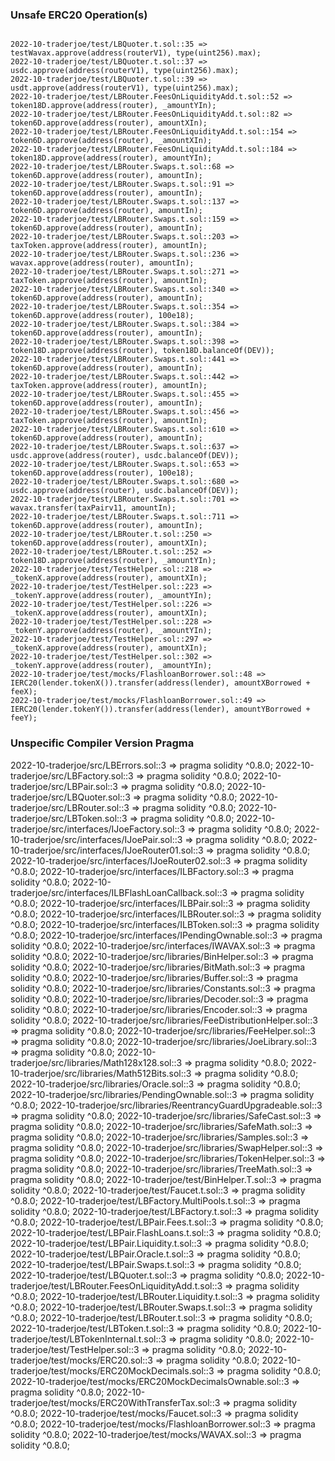 ### Unsafe ERC20 Operation(s)

```

2022-10-traderjoe/test/LBQuoter.t.sol::35 => testWavax.approve(address(routerV1), type(uint256).max);
2022-10-traderjoe/test/LBQuoter.t.sol::37 => usdc.approve(address(routerV1), type(uint256).max);
2022-10-traderjoe/test/LBQuoter.t.sol::39 => usdt.approve(address(routerV1), type(uint256).max);
2022-10-traderjoe/test/LBRouter.FeesOnLiquidityAdd.t.sol::52 => token18D.approve(address(router), _amountYIn);
2022-10-traderjoe/test/LBRouter.FeesOnLiquidityAdd.t.sol::82 => token6D.approve(address(router), amountXIn);
2022-10-traderjoe/test/LBRouter.FeesOnLiquidityAdd.t.sol::154 => token6D.approve(address(router), _amountXIn);
2022-10-traderjoe/test/LBRouter.FeesOnLiquidityAdd.t.sol::184 => token18D.approve(address(router), amountYIn);
2022-10-traderjoe/test/LBRouter.Swaps.t.sol::68 => token6D.approve(address(router), amountIn);
2022-10-traderjoe/test/LBRouter.Swaps.t.sol::91 => token6D.approve(address(router), amountIn);
2022-10-traderjoe/test/LBRouter.Swaps.t.sol::137 => token6D.approve(address(router), amountIn);
2022-10-traderjoe/test/LBRouter.Swaps.t.sol::159 => token6D.approve(address(router), amountIn);
2022-10-traderjoe/test/LBRouter.Swaps.t.sol::203 => taxToken.approve(address(router), amountIn);
2022-10-traderjoe/test/LBRouter.Swaps.t.sol::236 => wavax.approve(address(router), amountIn);
2022-10-traderjoe/test/LBRouter.Swaps.t.sol::271 => taxToken.approve(address(router), amountIn);
2022-10-traderjoe/test/LBRouter.Swaps.t.sol::340 => token6D.approve(address(router), amountIn);
2022-10-traderjoe/test/LBRouter.Swaps.t.sol::354 => token6D.approve(address(router), 100e18);
2022-10-traderjoe/test/LBRouter.Swaps.t.sol::384 => token6D.approve(address(router), amountIn);
2022-10-traderjoe/test/LBRouter.Swaps.t.sol::398 => token18D.approve(address(router), token18D.balanceOf(DEV));
2022-10-traderjoe/test/LBRouter.Swaps.t.sol::441 => token6D.approve(address(router), amountIn);
2022-10-traderjoe/test/LBRouter.Swaps.t.sol::442 => taxToken.approve(address(router), amountIn);
2022-10-traderjoe/test/LBRouter.Swaps.t.sol::455 => token6D.approve(address(router), amountIn);
2022-10-traderjoe/test/LBRouter.Swaps.t.sol::456 => taxToken.approve(address(router), amountIn);
2022-10-traderjoe/test/LBRouter.Swaps.t.sol::610 => token6D.approve(address(router), amountIn);
2022-10-traderjoe/test/LBRouter.Swaps.t.sol::637 => usdc.approve(address(router), usdc.balanceOf(DEV));
2022-10-traderjoe/test/LBRouter.Swaps.t.sol::653 => token6D.approve(address(router), 100e18);
2022-10-traderjoe/test/LBRouter.Swaps.t.sol::680 => usdc.approve(address(router), usdc.balanceOf(DEV));
2022-10-traderjoe/test/LBRouter.Swaps.t.sol::701 => wavax.transfer(taxPairv11, amountIn);
2022-10-traderjoe/test/LBRouter.Swaps.t.sol::711 => token6D.approve(address(router), amountIn);
2022-10-traderjoe/test/LBRouter.t.sol::250 => token6D.approve(address(router), amountXIn);
2022-10-traderjoe/test/LBRouter.t.sol::252 => token18D.approve(address(router), _amountYIn);
2022-10-traderjoe/test/TestHelper.sol::218 => _tokenX.approve(address(router), amountXIn);
2022-10-traderjoe/test/TestHelper.sol::223 => _tokenY.approve(address(router), _amountYIn);
2022-10-traderjoe/test/TestHelper.sol::226 => _tokenX.approve(address(router), amountXIn);
2022-10-traderjoe/test/TestHelper.sol::228 => _tokenY.approve(address(router), _amountYIn);
2022-10-traderjoe/test/TestHelper.sol::297 => _tokenX.approve(address(router), amountXIn);
2022-10-traderjoe/test/TestHelper.sol::302 => _tokenY.approve(address(router), _amountYIn);
2022-10-traderjoe/test/mocks/FlashloanBorrower.sol::48 => IERC20(lender.tokenX()).transfer(address(lender), amountXBorrowed + feeX);
2022-10-traderjoe/test/mocks/FlashloanBorrower.sol::49 => IERC20(lender.tokenY()).transfer(address(lender), amountYBorrowed + feeY);
```

### Unspecific Compiler Version Pragma

2022-10-traderjoe/src/LBErrors.sol::3 => pragma solidity ^0.8.0;
2022-10-traderjoe/src/LBFactory.sol::3 => pragma solidity ^0.8.0;
2022-10-traderjoe/src/LBPair.sol::3 => pragma solidity ^0.8.0;
2022-10-traderjoe/src/LBQuoter.sol::3 => pragma solidity ^0.8.0;
2022-10-traderjoe/src/LBRouter.sol::3 => pragma solidity ^0.8.0;
2022-10-traderjoe/src/LBToken.sol::3 => pragma solidity ^0.8.0;
2022-10-traderjoe/src/interfaces/IJoeFactory.sol::3 => pragma solidity ^0.8.0;
2022-10-traderjoe/src/interfaces/IJoePair.sol::3 => pragma solidity ^0.8.0;
2022-10-traderjoe/src/interfaces/IJoeRouter01.sol::3 => pragma solidity ^0.8.0;
2022-10-traderjoe/src/interfaces/IJoeRouter02.sol::3 => pragma solidity ^0.8.0;
2022-10-traderjoe/src/interfaces/ILBFactory.sol::3 => pragma solidity ^0.8.0;
2022-10-traderjoe/src/interfaces/ILBFlashLoanCallback.sol::3 => pragma solidity ^0.8.0;
2022-10-traderjoe/src/interfaces/ILBPair.sol::3 => pragma solidity ^0.8.0;
2022-10-traderjoe/src/interfaces/ILBRouter.sol::3 => pragma solidity ^0.8.0;
2022-10-traderjoe/src/interfaces/ILBToken.sol::3 => pragma solidity ^0.8.0;
2022-10-traderjoe/src/interfaces/IPendingOwnable.sol::3 => pragma solidity ^0.8.0;
2022-10-traderjoe/src/interfaces/IWAVAX.sol::3 => pragma solidity ^0.8.0;
2022-10-traderjoe/src/libraries/BinHelper.sol::3 => pragma solidity ^0.8.0;
2022-10-traderjoe/src/libraries/BitMath.sol::3 => pragma solidity ^0.8.0;
2022-10-traderjoe/src/libraries/Buffer.sol::3 => pragma solidity ^0.8.0;
2022-10-traderjoe/src/libraries/Constants.sol::3 => pragma solidity ^0.8.0;
2022-10-traderjoe/src/libraries/Decoder.sol::3 => pragma solidity ^0.8.0;
2022-10-traderjoe/src/libraries/Encoder.sol::3 => pragma solidity ^0.8.0;
2022-10-traderjoe/src/libraries/FeeDistributionHelper.sol::3 => pragma solidity ^0.8.0;
2022-10-traderjoe/src/libraries/FeeHelper.sol::3 => pragma solidity ^0.8.0;
2022-10-traderjoe/src/libraries/JoeLibrary.sol::3 => pragma solidity ^0.8.0;
2022-10-traderjoe/src/libraries/Math128x128.sol::3 => pragma solidity ^0.8.0;
2022-10-traderjoe/src/libraries/Math512Bits.sol::3 => pragma solidity ^0.8.0;
2022-10-traderjoe/src/libraries/Oracle.sol::3 => pragma solidity ^0.8.0;
2022-10-traderjoe/src/libraries/PendingOwnable.sol::3 => pragma solidity ^0.8.0;
2022-10-traderjoe/src/libraries/ReentrancyGuardUpgradeable.sol::3 => pragma solidity ^0.8.0;
2022-10-traderjoe/src/libraries/SafeCast.sol::3 => pragma solidity ^0.8.0;
2022-10-traderjoe/src/libraries/SafeMath.sol::3 => pragma solidity ^0.8.0;
2022-10-traderjoe/src/libraries/Samples.sol::3 => pragma solidity ^0.8.0;
2022-10-traderjoe/src/libraries/SwapHelper.sol::3 => pragma solidity ^0.8.0;
2022-10-traderjoe/src/libraries/TokenHelper.sol::3 => pragma solidity ^0.8.0;
2022-10-traderjoe/src/libraries/TreeMath.sol::3 => pragma solidity ^0.8.0;
2022-10-traderjoe/test/BinHelper.T.sol::3 => pragma solidity ^0.8.0;
2022-10-traderjoe/test/Faucet.t.sol::3 => pragma solidity ^0.8.0;
2022-10-traderjoe/test/LBFactory.MultiPools.t.sol::3 => pragma solidity ^0.8.0;
2022-10-traderjoe/test/LBFactory.t.sol::3 => pragma solidity ^0.8.0;
2022-10-traderjoe/test/LBPair.Fees.t.sol::3 => pragma solidity ^0.8.0;
2022-10-traderjoe/test/LBPair.FlashLoans.t.sol::3 => pragma solidity ^0.8.0;
2022-10-traderjoe/test/LBPair.Liquidity.t.sol::3 => pragma solidity ^0.8.0;
2022-10-traderjoe/test/LBPair.Oracle.t.sol::3 => pragma solidity ^0.8.0;
2022-10-traderjoe/test/LBPair.Swaps.t.sol::3 => pragma solidity ^0.8.0;
2022-10-traderjoe/test/LBQuoter.t.sol::3 => pragma solidity ^0.8.0;
2022-10-traderjoe/test/LBRouter.FeesOnLiquidityAdd.t.sol::3 => pragma solidity ^0.8.0;
2022-10-traderjoe/test/LBRouter.Liquidity.t.sol::3 => pragma solidity ^0.8.0;
2022-10-traderjoe/test/LBRouter.Swaps.t.sol::3 => pragma solidity ^0.8.0;
2022-10-traderjoe/test/LBRouter.t.sol::3 => pragma solidity ^0.8.0;
2022-10-traderjoe/test/LBToken.t.sol::3 => pragma solidity ^0.8.0;
2022-10-traderjoe/test/LBTokenInternal.t.sol::3 => pragma solidity ^0.8.0;
2022-10-traderjoe/test/TestHelper.sol::3 => pragma solidity ^0.8.0;
2022-10-traderjoe/test/mocks/ERC20.sol::3 => pragma solidity ^0.8.0;
2022-10-traderjoe/test/mocks/ERC20MockDecimals.sol::3 => pragma solidity ^0.8.0;
2022-10-traderjoe/test/mocks/ERC20MockDecimalsOwnable.sol::3 => pragma solidity ^0.8.0;
2022-10-traderjoe/test/mocks/ERC20WithTransferTax.sol::3 => pragma solidity ^0.8.0;
2022-10-traderjoe/test/mocks/Faucet.sol::3 => pragma solidity ^0.8.0;
2022-10-traderjoe/test/mocks/FlashloanBorrower.sol::3 => pragma solidity ^0.8.0;
2022-10-traderjoe/test/mocks/WAVAX.sol::3 => pragma solidity ^0.8.0;
```

